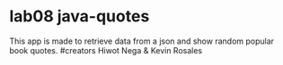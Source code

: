# lab08 java-quotes
This app is made to retrieve data from a json and show random popular book quotes.
#creators
Hiwot Nega & Kevin Rosales